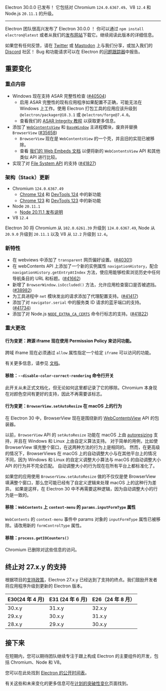 Electron 30.0.0 已发布！ 它包括对 Chromium `124.0.6367.49`、V8 `12.4` 和 Node.js `20.11.1` 的升级。

---

Electron 团队很高兴发布了 Electron 30.0.0 ！ 你可以通过 `npm install electron@latest` 或者从我们的[发布网站](https://releases.electronjs.org/releases/stable)下载它。继续阅读此版本的详细信息。

如果您有任何反馈，请在 [Twitter](https://twitter.com/electronjs) 或 [Mastodon](https://social.lfx.dev/@electronjs) 上与我们分享，或加入我们的 [Discord](https://discord.com/invite/electronjs) 社区！ Bug 和功能请求可以在 Electron 的[问题跟踪器](https://github.com/electron/electron/issues)中报告。

## 重要变化

### 重点内容

- Windows 现在支持 ASAR 完整性检查 ([#40504](https://github.com/electron/electron/pull/40504))
  - 启用 ASAR 完整性的现有应用程序如果配置不正确，可能无法在 Windows 上工作。使用 Electron 打包工具的应用应该升级到 `@electron/packager@18.3.1` 或 `@electron/forge@7.4.0`。
  - 查看我们的 [ASAR Integrity 教程](https://www.electronjs.org/docs/latest/tutorial/asar-integrity) 以获取更多信息。
- 添加了 [`WebContentsView`](https://www.electronjs.org/docs/latest/api/web-contents-view) 和 [`BaseWindow`](https://www.electronjs.org/docs/latest/api/base-window) 主进程模块，废弃并替换 `BrowserView` ([#35658](https://github.com/electron/electron/pull/35658))
  - `BrowserView` 现在是 `WebContentsView` 的一个壳，并且旧的实现已被移除。
  - 查看 [我们的 Web Embeds 文档](https://www.electronjs.org/docs/latest/tutorial/web-embeds) 以便将新的 `WebContentsView` API 和其他类似 API 进行比较。
- 实现了对 [File System API](https://developer.mozilla.org/en-US/docs/Web/API/File_System_API) 的支持 ([#41827](https://github.com/electron/electron/commit/cf1087badd437906f280373decb923733a8523e6))

### 架构（Stack）更新

- Chromium `124.0.6367.49`
  - [Chrome 124](https://developer.chrome.com/blog/new-in-chrome-124/) 和 [DevTools 124](https://developer.chrome.com/blog/new-in-devtools-124/) 中的新功能
  - [Chrome 123](https://developer.chrome.com/blog/new-in-chrome-123/) 和 [DevTools 123](https://developer.chrome.com/blog/new-in-devtools-123/) 中的新功能
- Node `20.11.1`
  - [Node 20.11.1 发布说明](https://nodejs.org/en/blog/release/v20.11.1/)
- V8 `12.4`

Electron 30 将 Chromium 从 `102.0.6261.39` 升级到 `124.0.6367.49`, Node 从 `20.9.0` 升级到 `20.11.1` 以及 V8 从 `12.2` 升级到 `12.4`。

### 新特性

- 在 webviews 中添加了 `transparent` 网页偏好设置。([#40301](https://github.com/electron/electron/pull/40301))
- 在 webContents API 上添加了一个新的实例属性 `navigationHistory`，配合 `navigationHistory.getEntryAtIndex` 方法，使应用能够检索浏览历史中任何导航条目的 URL 和标题。([#41662](https://github.com/electron/electron/pull/41662))
- 新增了 `BrowserWindow.isOccluded()` 方法，允许应用检查窗口是否被遮挡。([#38982](https://github.com/electron/electron/pull/38982))
- 为工具进程中 `net` 模块发出的请求添加了代理配置支持。([#41417](https://github.com/electron/electron/pull/41417))
- 添加了对 `navigator.serial` 中的服务类 ID 请求的蓝牙端口的支持。([#41734](https://github.com/electron/electron/pull/41734))
- 添加了对 Node.js [`NODE_EXTRA_CA_CERTS`](https://nodejs.org/api/cli.html#node_extra_ca_certsfile) 命令行标志的支持。([#41822](https://github.com/electron/electron/pull/41822))

### 重大更改

#### 行为变更：跨源 iframe 现在使用 Permission Policy 来访问功能。

跨域 iframe 现在必须通过 `allow` 属性指定一个给定 `iframe` 可以访问的功能。

有关更多信息，请参见 [文档](https://developer.mozilla.org/en-US/docs/Web/HTML/Element/iframe#allow)。

#### 移除：`--disable-color-correct-rendering` 命令行开关

此开关从未正式文档化，但无论如何这里都记录了它的移除。Chromium 本身现在对颜色空间有更好的支持，因此不再需要该标志。

#### 行为变更：`BrowserView.setAutoResize` 在 macOS 上的行为

在 Electron 30 中，BrowserView 现在是围绕新的 [WebContentsView](https://www.electronjs.org/docs/latest/api/web-contents-view) API 的包装器。

以前，`BrowserView` API 的 `setAutoResize` 功能在 macOS 上由 [autoresizing](https://developer.apple.com/documentation/appkit/nsview/1483281-autoresizingmask?language=objc) 支持，并且在 Windows 和 Linux 上由自定义算法支持。
对于简单的用例，比如使 BrowserView 填充整个窗口，在这两种方法的行为上是相同的。
然而，在更高级的情况下，BrowserViews 在 macOS 上的自动调整大小与在其他平台上的情况不同，因为 Windows 和 Linux 的自定义调整大小算法与 macOS 的自动调整大小 API 的行为并不完全匹配。
自动调整大小的行为现在在所有平台上都标准化了。

如果您的应用使用 `BrowserView.setAutoResize` 做的不仅仅是使 BrowserView 填满整个窗口，那么您可能已经有了自定义逻辑来处理 macOS 上的这种行为差异。
如果是这样，在 Electron 30 中不再需要这种逻辑，因为自动调整大小的行为是一致的。

#### 移除：`WebContents` 上 `context-menu` 的 `params.inputFormType` 属性

`WebContents` 的 `context-menu` 事件中 params 对象的 `inputFormType` 属性已被移除。请改用新的 `formControlType` 属性。

#### 移除：`process.getIOCounters()`

Chromium 已删除对这些信息的访问。

## 终止对 27.x.y 的支持

根据项目的[支持政策](https://www.electronjs.org/docs/latest/tutorial/electron-timelines#version-support-policy)，Electron 27.x.y 已经达到了支持的终点。我们鼓励开发者将应用程序升级到更新的 Electron 版本。

| E30(24 年 4 月) | E31 (24 年 6 月) | E26（24 年 8 月） |
| --------------- | ---------------- | ----------------- |
| 30.x.y          | 31.x.y           | 32.x.y            |
| 29.x.y          | 30.x.y           | 31.x.y            |
| 28.x.y          | 29.x.y           | 30.x.y            |

## 接下来

在短期内，您可以期待团队继续专注于跟上构成 Electron 的主要组件的开发，包括 Chromium、Node 和 V8。

您可以在此处找到 [Electron 的公开时间表](https://www.electronjs.org/docs/latest/tutorial/electron-timelines)。

有关这些和未来变化的更多信息可在[计划的突破性变化](https://github.com/electron/electron/blob/main/docs/breaking-changes.md)页面找到。
